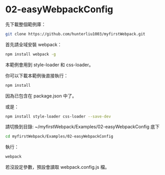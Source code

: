 # 02-easyWebpackConfig

先下載整個範例庫：

```bash
git clone https://github.com/hunterliu1003/myfirstWebpack.git
```

首先請全域安裝 webpack：

```bash
npm install webpack -g
```

本範例會用到 style-loader 和 css-loader。

你可以下載本範例後直接執行：

```bash
npm install
```

因為已包含在 package.json 中了。

或是：

```bash
npm install style-loader css-loader --save-dev
```

請切換到目錄: ~/myfirstWebpack/Examples/02-easyWebpackConfig 底下

```bash
cd myfirstWebpack/Examples/02-easyWebpackConfig
```

執行：

```bash
webpack
```

若沒設定參數，預設會讀取 webpack.config.js 檔。